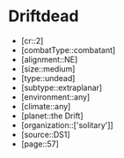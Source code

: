
# Driftdead

- [cr::2]
- [combatType::combatant]
- [alignment::NE]
- [size::medium]
- [type::undead]
- [subtype::extraplanar]
- [environment::any]
- [climate::any]
- [planet::the Drift]
- [organization::['solitary']]
- [source::DS1]
- [page::57]
